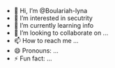 - 👋 Hi, I’m @Boulariah-lyna
- 👀 I’m interested in secutrity
- 🌱 I’m currently learning info
- 💞️ I’m looking to collaborate on ...
- 📫 How to reach me ...
- 😄 Pronouns: ...
- ⚡ Fun fact: ...

<!---
Boulariah-lyna/Boulariah-lyna is a ✨ special ✨ repository because its `README.md` (this file) appears on your GitHub profile.
You can click the Preview link to take a look at your changes.
--->
